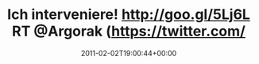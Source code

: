 ---
retweeted: false
source: <a href="http://termtter.org/" rel="nofollow">Termtter</a>
entities:
  hashtags: []
  symbols: []
  user_mentions:
  - name: Florian Gilcher (@skade@hachyderm.io)
    screen_name: Argorak
    indices:
    - '41'
    - '49'
    id_str: '27227212'
    id: '27227212'
  urls: []
display_text_range:
- '0'
- '98'
favorite_count: '0'
id_str: '32876085561528321'
truncated: false
retweet_count: '0'
id: '32876085561528321'
created_at: Wed Feb 02 19:00:44 +0000 2011
favorited: false
full_text: 'Ich interveniere! http://goo.gl/5Lj6L RT [@Argorak](https://twitter.com/Argorak):
  Am Bahnhof, auch "push & pull"-Station genannt.'
lang: de
tags:
- pesos/twitter
date: '2011-02-02T19:00:44+00:00'
src: https://twitter.com/bascht/status/32876085561528321
original_url: https://twitter.com/bascht/status/32876085561528321
type: twitter_tweet
text: 'Ich interveniere! http://goo.gl/5Lj6L RT [@Argorak](https://twitter.com/Argorak):
  Am Bahnhof, auch "push & pull"-Station genannt.'
title: Ich interveniere! http://goo.gl/5Lj6L RT @Argorak (https://twitter.com/

---